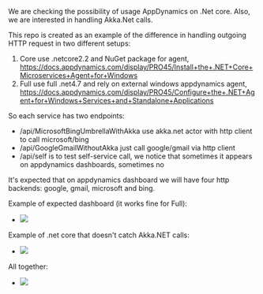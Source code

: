 We are checking the possibility of usage AppDynamics on .Net core. Also, we are interested in handling Akka.Net calls. 


This repo is created as an example of the difference in handling outgoing HTTP request in two different setups:
1) Core use .netcore2.2 and NuGet package for agent, https://docs.appdynamics.com/display/PRO45/Install+the+.NET+Core+Microservices+Agent+for+Windows
2) Full use full .net4.7 and rely on external windows appdynamics agent, https://docs.appdynamics.com/display/PRO45/Configure+the+.NET+Agent+for+Windows+Services+and+Standalone+Applications

So each service has two endpoints:

  * /api/MicrosoftBingUmbrellaWithAkka use akka.net actor with http client to call microsoft/bing
  * /api/GoogleGmailWithoutAkka just call google/gmail via http client
  * /api/self is to test self-service call, we notice that sometimes it appears on appdynamics dashboards, sometimes no

It's expected that on appdynamics dashboard we will have four http backends: google, gmail, microsoft and bing.

Example of expected dashboard (it works fine for Full):

- <img src="https://raw.githubusercontent.com/sphinxy/AppDynamics.Playground/master/AppDynamicsDashboardExamples\appdyn_full_akka_works.png?raw=true" />

Example of .net core that doesn't catch Akka.NET calls:

- <img src="https://raw.githubusercontent.com/sphinxy/AppDynamics.Playground/master/AppDynamicsDashboardExamples\appdyn_core_akka_doesnt_works.png?raw=true" />

All together:

- <img src="https://raw.githubusercontent.com/sphinxy/AppDynamics.Playground/master/AppDynamicsDashboardExamples\appdyn_full_and_core_not_same.png?raw=true" />



